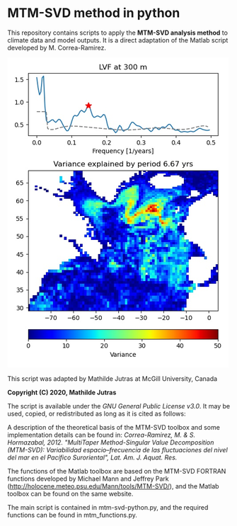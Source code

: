 # MTM-SVD method in python

This repository contains scripts to apply the **MTM-SVD analysis method** to climate data and model outputs. It is a direct adaptation of the Matlab script developed by M. Correa-Ramirez. 

![Example](/images/example.jpg)

This script was adapted by Mathilde Jutras at McGill University, Canada

**Copyright (C) 2020, Mathilde Jutras**

The script is available under the *GNU General Public License v3.0*.
It may be used, copied, or redistributed as long as it is cited as follows:

A description of the theoretical basis of the MTM-SVD toolbox and some
implementation details can be found in:
*Correa-Ramirez, M. & S. Hormazabal, 2012. "MultiTaper Method-Singular Value
Decomposition (MTM-SVD): Variabilidad espacio–frecuencia de las
fluctuaciones del nivel del mar en el Pacífico Suroriental",
Lat. Am. J. Aquat. Res.*

The functions of the Matlab toolbox are based on the MTM-SVD FORTRAN functions
developed by Michael Mann and Jeffrey Park
(http://holocene.meteo.psu.edu/Mann/tools/MTM-SVD/),
and the Matlab toolbox can be found on the same website.

The main script is contained in mtm-svd-python.py, and the required functions can be found in mtm_functions.py.
